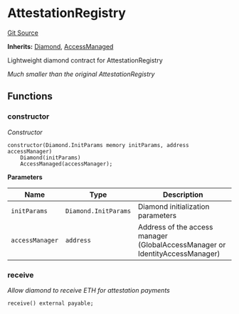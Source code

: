 # AttestationRegistry
[Git Source](https://github.com/capsign/protocol/blob/dfa6820124c5610a6bfa06329447dbae7c24bc0a/src/Attestations/registry/AttestationRegistry.sol)

**Inherits:**
[Diamond](/src/Diamonds/Diamond.sol/contract.Diamond.md), [AccessManaged](/src/Authorization/AccessManaged.sol/abstract.AccessManaged.md)

Lightweight diamond contract for AttestationRegistry

*Much smaller than the original AttestationRegistry*


## Functions
### constructor

*Constructor*


```solidity
constructor(Diamond.InitParams memory initParams, address accessManager)
    Diamond(initParams)
    AccessManaged(accessManager);
```
**Parameters**

|Name|Type|Description|
|----|----|-----------|
|`initParams`|`Diamond.InitParams`|Diamond initialization parameters|
|`accessManager`|`address`|Address of the access manager (GlobalAccessManager or IdentityAccessManager)|


### receive

*Allow diamond to receive ETH for attestation payments*


```solidity
receive() external payable;
```

